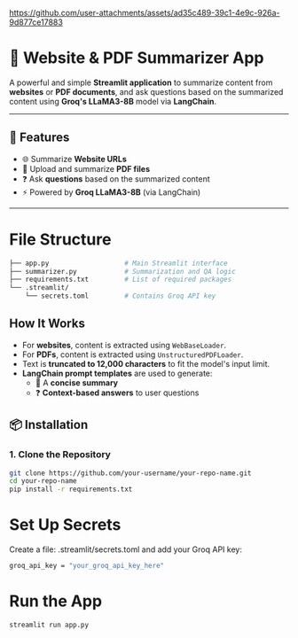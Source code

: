 


https://github.com/user-attachments/assets/ad35c489-39c1-4e9c-926a-9d877ce17883


# 🧠 Website & PDF Summarizer App

A powerful and simple **Streamlit application** to summarize content from **websites** or **PDF documents**, and ask questions based on the summarized content using **Groq's LLaMA3-8B** model via **LangChain**.

---

## 🔧 Features

- 🌐 Summarize **Website URLs**
- 📄 Upload and summarize **PDF files**
- ❓ Ask **questions** based on the summarized content
- ⚡ Powered by **Groq LLaMA3-8B** (via LangChain)

---
# File Structure
```bash
├── app.py                   # Main Streamlit interface
├── summarizer.py            # Summarization and QA logic
├── requirements.txt         # List of required packages
└── .streamlit/
    └── secrets.toml         # Contains Groq API key
```
## How It Works

- For **websites**, content is extracted using `WebBaseLoader`.
- For **PDFs**, content is extracted using `UnstructuredPDFLoader`.
- Text is **truncated to 12,000 characters** to fit the model's input limit.
- **LangChain prompt templates** are used to generate:
  - 📄 A **concise summary**
  - ❓ **Context-based answers** to user questions


## 📦 Installation

### 1. Clone the Repository

```bash
git clone https://github.com/your-username/your-repo-name.git
cd your-repo-name
pip install -r requirements.txt

```
# Set Up Secrets
Create a file: .streamlit/secrets.toml and add your Groq API key:
```bash
groq_api_key = "your_groq_api_key_here"
```
# Run the App
```bash
streamlit run app.py
```


